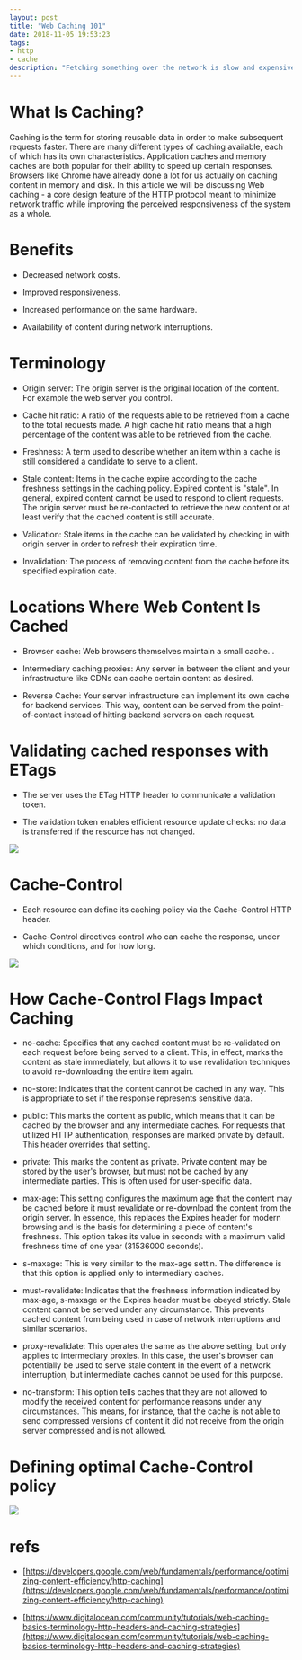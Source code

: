 ```yaml
---
layout: post
title: "Web Caching 101"
date: 2018-11-05 19:53:23
tags:
- http
- cache
description: "Fetching something over the network is slow and expensive. Content caching is one of the most effective ways to improve."
---
```


# What Is Caching?

Caching is the term for storing reusable data in order to make subsequent requests faster. There are many different types of caching available, each of which has its own characteristics. Application caches and memory caches are both popular for their ability to speed up certain responses. Browsers like Chrome have already done a lot for us actually on caching content in memory and disk. In this article we will be discussing Web caching - a core design feature of the HTTP protocol meant to minimize network traffic while improving the perceived responsiveness of the system as a whole.

# Benefits

- Decreased network costs.

- Improved responsiveness.

- Increased performance on the same hardware.

- Availability of content during network interruptions.

# Terminology

- Origin server: The origin server is the original location of the content. For example the  web server you control.

- Cache hit ratio: A ratio of the requests able to be retrieved from a cache to the total requests made. A high cache hit ratio means that a high percentage of the content was able to be retrieved from the cache.

- Freshness: A term used to describe whether an item within a cache is still considered a candidate to serve to a client.

- Stale content: Items in the cache expire according to the cache freshness settings in the caching policy. Expired content is "stale". In general, expired content cannot be used to respond to client requests. The origin server must be re-contacted to retrieve the new content or at least verify that the cached content is still accurate.

- Validation: Stale items in the cache can be validated by checking in with origin server in order to refresh their expiration time.

- Invalidation: The process of removing content from the cache before its specified expiration date.

# Locations Where Web Content Is Cached

- Browser cache: Web browsers themselves maintain a small cache. .

- Intermediary caching proxies: Any server in between the client and your infrastructure like CDNs can cache certain content as desired.

- Reverse Cache: Your server infrastructure can implement its own cache for backend services. This way, content can be served from the point-of-contact instead of hitting backend servers on each request.

# Validating cached responses with ETags

- The server uses the ETag HTTP header to communicate a validation token.

- The validation token enables efficient resource update checks: no data is transferred if the resource has not changed.

![]({{site.url}}/assets/images/2018-11-05/http-cache-control.png)

# Cache-Control

- Each resource can define its caching policy via the Cache-Control HTTP header.

- Cache-Control directives control who can cache the response, under which conditions, and for how long.

![]({{site.url}}/assets/images/2018-11-05/http-cache-control-highlight.png)

# How Cache-Control Flags Impact Caching

- no-cache: Specifies that any cached content must be re-validated on each request before being served to a client. This, in effect, marks the content as stale immediately, but allows it to use revalidation techniques to avoid re-downloading the entire item again.

- no-store: Indicates that the content cannot be cached in any way. This is appropriate to set if the response represents sensitive data.

- public: This marks the content as public, which means that it can be cached by the browser and any intermediate caches. For requests that utilized HTTP authentication, responses are marked private by default. This header overrides that setting.

- private: This marks the content as private. Private content may be stored by the user's browser, but must not be cached by any intermediate parties. This is often used for user-specific data.

- max-age: This setting configures the maximum age that the content may be cached before it must revalidate or re-download the content from the origin server. In essence, this replaces the Expires header for modern browsing and is the basis for determining a piece of content's freshness. This option takes its value in seconds with a maximum valid freshness time of one year (31536000 seconds).

- s-maxage: This is very similar to the max-age settin. The difference is that this option is applied only to intermediary caches.

- must-revalidate: Indicates that the freshness information indicated by max-age, s-maxage or the Expires header must be obeyed strictly. Stale content cannot be served under any circumstance. This prevents cached content from being used in case of network interruptions and similar scenarios.

- proxy-revalidate: This operates the same as the above setting, but only applies to intermediary proxies. In this case, the user's browser can potentially be used to serve stale content in the event of a network interruption, but intermediate caches cannot be used for this purpose.

- no-transform: This option tells caches that they are not allowed to modify the received content for performance reasons under any circumstances. This means, for instance, that the cache is not able to send compressed versions of content it did not receive from the origin server compressed and is not allowed.

# Defining optimal Cache-Control policy

![]({{site.url}}/assets/images/2018-11-05/http-cache-decision-tree.png)

# refs

- [https://developers.google.com/web/fundamentals/performance/optimizing-content-efficiency/http-caching](https://developers.google.com/web/fundamentals/performance/optimizing-content-efficiency/http-caching)

- [https://www.digitalocean.com/community/tutorials/web-caching-basics-terminology-http-headers-and-caching-strategies](https://www.digitalocean.com/community/tutorials/web-caching-basics-terminology-http-headers-and-caching-strategies)